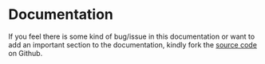 # Documentation
If you feel there is some kind of bug/issue in this documentation or want to add an important section to the documentation, kindly fork the [source code](https://github.com/mozillaclubcet/html_css_docs_beginner) on Github.
